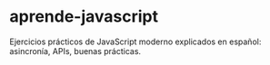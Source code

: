 # aprende-javascript
Ejercicios prácticos de JavaScript moderno explicados en español: asincronía, APIs, buenas prácticas.
